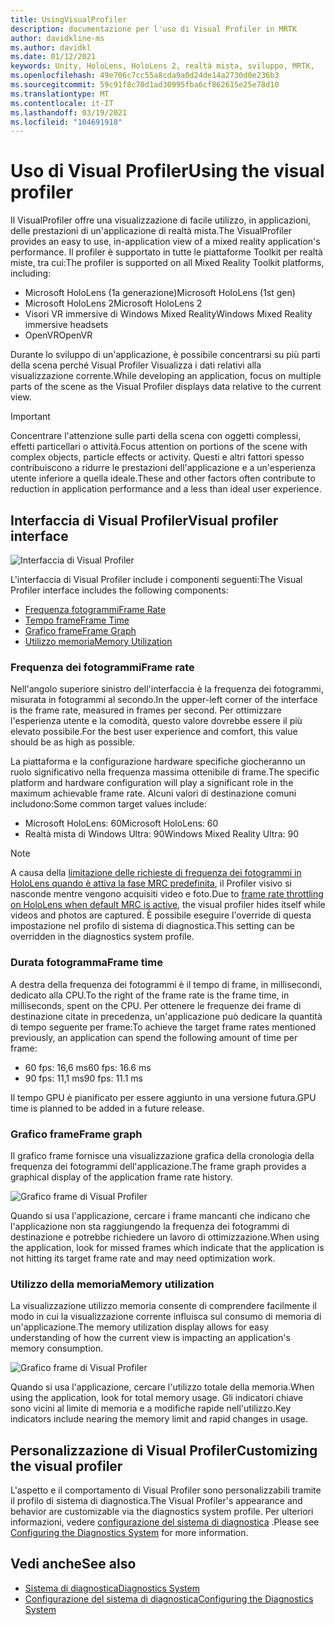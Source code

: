 ```yaml
---
title: UsingVisualProfiler
description: documentazione per l'uso di Visual Profiler in MRTK
author: davidkline-ms
ms.author: davidkl
ms.date: 01/12/2021
keywords: Unity, HoloLens, HoloLens 2, realtà mista, sviluppo, MRTK,
ms.openlocfilehash: 49e706c7cc55a8cda9a0d24de14a2730d0e236b3
ms.sourcegitcommit: 59c91f8c70d1ad30995fba6cf862615e25e78d10
ms.translationtype: MT
ms.contentlocale: it-IT
ms.lasthandoff: 03/19/2021
ms.locfileid: "104691918"
---
```

# <a name="using-the-visual-profiler"></a><span data-ttu-id="4362d-104">Uso di Visual Profiler</span><span class="sxs-lookup"><span data-stu-id="4362d-104">Using the visual profiler</span></span>

<span data-ttu-id="4362d-105">Il VisualProfiler offre una visualizzazione di facile utilizzo, in applicazioni, delle prestazioni di un'applicazione di realtà mista.</span><span class="sxs-lookup"><span data-stu-id="4362d-105">The VisualProfiler provides an easy to use, in-application view of a mixed reality application's performance.</span></span> <span data-ttu-id="4362d-106">Il profiler è supportato in tutte le piattaforme Toolkit per realtà miste, tra cui:</span><span class="sxs-lookup"><span data-stu-id="4362d-106">The profiler is supported on all Mixed Reality Toolkit platforms, including:</span></span>

- <span data-ttu-id="4362d-107">Microsoft HoloLens (1a generazione)</span><span class="sxs-lookup"><span data-stu-id="4362d-107">Microsoft HoloLens (1st gen)</span></span>
- <span data-ttu-id="4362d-108">Microsoft HoloLens 2</span><span class="sxs-lookup"><span data-stu-id="4362d-108">Microsoft HoloLens 2</span></span>
- <span data-ttu-id="4362d-109">Visori VR immersive di Windows Mixed Reality</span><span class="sxs-lookup"><span data-stu-id="4362d-109">Windows Mixed Reality immersive headsets</span></span>
- <span data-ttu-id="4362d-110">OpenVR</span><span class="sxs-lookup"><span data-stu-id="4362d-110">OpenVR</span></span>

<span data-ttu-id="4362d-111">Durante lo sviluppo di un'applicazione, è possibile concentrarsi su più parti della scena perché Visual Profiler Visualizza i dati relativi alla visualizzazione corrente.</span><span class="sxs-lookup"><span data-stu-id="4362d-111">While developing an application, focus on multiple parts of the scene as the Visual Profiler displays data relative to the current view.</span></span>

> [!IMPORTANT]
> <span data-ttu-id="4362d-112">Concentrare l'attenzione sulle parti della scena con oggetti complessi, effetti particellari o attività.</span><span class="sxs-lookup"><span data-stu-id="4362d-112">Focus attention on portions of the scene with complex objects, particle effects or activity.</span></span> <span data-ttu-id="4362d-113">Questi e altri fattori spesso contribuiscono a ridurre le prestazioni dell'applicazione e a un'esperienza utente inferiore a quella ideale.</span><span class="sxs-lookup"><span data-stu-id="4362d-113">These and other factors often contribute to reduction in application performance and a less than ideal user experience.</span></span>

## <a name="visual-profiler-interface"></a><span data-ttu-id="4362d-114">Interfaccia di Visual Profiler</span><span class="sxs-lookup"><span data-stu-id="4362d-114">Visual profiler interface</span></span>

![Interfaccia di Visual Profiler](../Images/Diagnostics/VisualProfiler.png)

<span data-ttu-id="4362d-116">L'interfaccia di Visual Profiler include i componenti seguenti:</span><span class="sxs-lookup"><span data-stu-id="4362d-116">The Visual Profiler interface includes the following components:</span></span>

- [<span data-ttu-id="4362d-117">Frequenza fotogrammi</span><span class="sxs-lookup"><span data-stu-id="4362d-117">Frame Rate</span></span>](#frame-rate)
- [<span data-ttu-id="4362d-118">Tempo frame</span><span class="sxs-lookup"><span data-stu-id="4362d-118">Frame Time</span></span>](#frame-time)
- [<span data-ttu-id="4362d-119">Grafico frame</span><span class="sxs-lookup"><span data-stu-id="4362d-119">Frame Graph</span></span>](#frame-graph)
- [<span data-ttu-id="4362d-120">Utilizzo memoria</span><span class="sxs-lookup"><span data-stu-id="4362d-120">Memory Utilization</span></span>](#memory-utilization)

### <a name="frame-rate"></a><span data-ttu-id="4362d-121">Frequenza dei fotogrammi</span><span class="sxs-lookup"><span data-stu-id="4362d-121">Frame rate</span></span>

<span data-ttu-id="4362d-122">Nell'angolo superiore sinistro dell'interfaccia è la frequenza dei fotogrammi, misurata in fotogrammi al secondo.</span><span class="sxs-lookup"><span data-stu-id="4362d-122">In the upper-left corner of the interface is the frame rate, measured in frames per second.</span></span> <span data-ttu-id="4362d-123">Per ottimizzare l'esperienza utente e la comodità, questo valore dovrebbe essere il più elevato possibile.</span><span class="sxs-lookup"><span data-stu-id="4362d-123">For the best user experience and comfort, this value should be as high as possible.</span></span>

<span data-ttu-id="4362d-124">La piattaforma e la configurazione hardware specifiche giocheranno un ruolo significativo nella frequenza massima ottenibile di frame.</span><span class="sxs-lookup"><span data-stu-id="4362d-124">The specific platform and hardware configuration will play a significant role in the maximum achievable frame rate.</span></span> <span data-ttu-id="4362d-125">Alcuni valori di destinazione comuni includono:</span><span class="sxs-lookup"><span data-stu-id="4362d-125">Some common target values include:</span></span>

- <span data-ttu-id="4362d-126">Microsoft HoloLens: 60</span><span class="sxs-lookup"><span data-stu-id="4362d-126">Microsoft HoloLens: 60</span></span>
- <span data-ttu-id="4362d-127">Realtà mista di Windows Ultra: 90</span><span class="sxs-lookup"><span data-stu-id="4362d-127">Windows Mixed Reality Ultra: 90</span></span>

> [!NOTE]
> <span data-ttu-id="4362d-128">A causa della [limitazione delle richieste di frequenza dei fotogrammi in HoloLens quando è attiva la fase MRC predefinita](https://docs.microsoft.com/windows/mixed-reality/mixed-reality-capture-for-developers#what-to-expect-when-mrc-is-enabled-on-hololens), il Profiler visivo si nasconde mentre vengono acquisiti video e foto.</span><span class="sxs-lookup"><span data-stu-id="4362d-128">Due to [frame rate throttling on HoloLens when default MRC is active](https://docs.microsoft.com/windows/mixed-reality/mixed-reality-capture-for-developers#what-to-expect-when-mrc-is-enabled-on-hololens), the visual profiler hides itself while videos and photos are captured.</span></span> <span data-ttu-id="4362d-129">È possibile eseguire l'override di questa impostazione nel profilo di sistema di diagnostica.</span><span class="sxs-lookup"><span data-stu-id="4362d-129">This setting can be overridden in the diagnostics system profile.</span></span>

### <a name="frame-time"></a><span data-ttu-id="4362d-130">Durata fotogramma</span><span class="sxs-lookup"><span data-stu-id="4362d-130">Frame time</span></span>

<span data-ttu-id="4362d-131">A destra della frequenza dei fotogrammi è il tempo di frame, in millisecondi, dedicato alla CPU.</span><span class="sxs-lookup"><span data-stu-id="4362d-131">To the right of the frame rate is the frame time, in milliseconds, spent on the CPU.</span></span> <span data-ttu-id="4362d-132">Per ottenere le frequenze dei frame di destinazione citate in precedenza, un'applicazione può dedicare la quantità di tempo seguente per frame:</span><span class="sxs-lookup"><span data-stu-id="4362d-132">To achieve the target frame rates mentioned previously, an application can spend the following amount of time per frame:</span></span>

- <span data-ttu-id="4362d-133">60 fps: 16,6 ms</span><span class="sxs-lookup"><span data-stu-id="4362d-133">60 fps: 16.6 ms</span></span>
- <span data-ttu-id="4362d-134">90 fps: 11,1 ms</span><span class="sxs-lookup"><span data-stu-id="4362d-134">90 fps: 11.1 ms</span></span>

<span data-ttu-id="4362d-135">Il tempo GPU è pianificato per essere aggiunto in una versione futura.</span><span class="sxs-lookup"><span data-stu-id="4362d-135">GPU time is planned to be added in a future release.</span></span>

### <a name="frame-graph"></a><span data-ttu-id="4362d-136">Grafico frame</span><span class="sxs-lookup"><span data-stu-id="4362d-136">Frame graph</span></span>

<span data-ttu-id="4362d-137">Il grafico frame fornisce una visualizzazione grafica della cronologia della frequenza dei fotogrammi dell'applicazione.</span><span class="sxs-lookup"><span data-stu-id="4362d-137">The frame graph provides a graphical display of the application frame rate history.</span></span>

![Grafico frame di Visual Profiler](../Images/Diagnostics/VisualProfilerMissedFrames.png)

<span data-ttu-id="4362d-139">Quando si usa l'applicazione, cercare i frame mancanti che indicano che l'applicazione non sta raggiungendo la frequenza dei fotogrammi di destinazione e potrebbe richiedere un lavoro di ottimizzazione.</span><span class="sxs-lookup"><span data-stu-id="4362d-139">When using the application, look for missed frames which indicate that the application is not hitting its target frame rate and may need optimization work.</span></span>

### <a name="memory-utilization"></a><span data-ttu-id="4362d-140">Utilizzo della memoria</span><span class="sxs-lookup"><span data-stu-id="4362d-140">Memory utilization</span></span>

<span data-ttu-id="4362d-141">La visualizzazione utilizzo memoria consente di comprendere facilmente il modo in cui la visualizzazione corrente influisca sul consumo di memoria di un'applicazione.</span><span class="sxs-lookup"><span data-stu-id="4362d-141">The memory utilization display allows for easy understanding of how the current view is impacting an application's memory consumption.</span></span>

![Grafico frame di Visual Profiler](../Images/Diagnostics/VisualProfilerMemory.png)

<span data-ttu-id="4362d-143">Quando si usa l'applicazione, cercare l'utilizzo totale della memoria.</span><span class="sxs-lookup"><span data-stu-id="4362d-143">When using the application, look for total memory usage.</span></span> <span data-ttu-id="4362d-144">Gli indicatori chiave sono vicini al limite di memoria e a modifiche rapide nell'utilizzo.</span><span class="sxs-lookup"><span data-stu-id="4362d-144">Key indicators include nearing the memory limit and rapid changes in usage.</span></span>

## <a name="customizing-the-visual-profiler"></a><span data-ttu-id="4362d-145">Personalizzazione di Visual Profiler</span><span class="sxs-lookup"><span data-stu-id="4362d-145">Customizing the visual profiler</span></span>

<span data-ttu-id="4362d-146">L'aspetto e il comportamento di Visual Profiler sono personalizzabili tramite il profilo di sistema di diagnostica.</span><span class="sxs-lookup"><span data-stu-id="4362d-146">The Visual Profiler's appearance and behavior are customizable via the diagnostics system profile.</span></span> <span data-ttu-id="4362d-147">Per ulteriori informazioni, vedere [configurazione del sistema di diagnostica](ConfiguringDiagnostics.md) .</span><span class="sxs-lookup"><span data-stu-id="4362d-147">Please see [Configuring the Diagnostics System](ConfiguringDiagnostics.md) for more information.</span></span>

## <a name="see-also"></a><span data-ttu-id="4362d-148">Vedi anche</span><span class="sxs-lookup"><span data-stu-id="4362d-148">See also</span></span>

- [<span data-ttu-id="4362d-149">Sistema di diagnostica</span><span class="sxs-lookup"><span data-stu-id="4362d-149">Diagnostics System</span></span>](DiagnosticsSystemGettingStarted.md)
- [<span data-ttu-id="4362d-150">Configurazione del sistema di diagnostica</span><span class="sxs-lookup"><span data-stu-id="4362d-150">Configuring the Diagnostics System</span></span>](ConfiguringDiagnostics.md)
